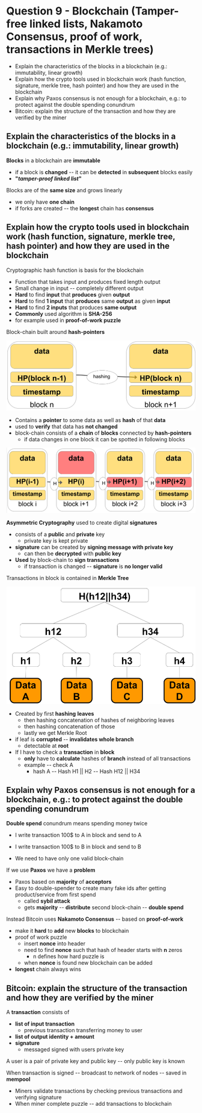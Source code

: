 # Question 9 - Blockchain (Tamper-free linked lists, Nakamoto Consensus, proof of work, transactions in Merkle trees)

* Explain the characteristics of the blocks in a blockchain (e.g.: immutability, linear growth)
* Explain how the crypto tools used in blockchain work (hash function, signature, merkle tree, hash pointer) and how they are used in the blockchain
* Explain why Paxos consensus is not enough for a blockchain, e.g.: to protect against the double spending conundrum
* Bitcoin: explain the structure of the transaction and how they are verified by the miner





## Explain the characteristics of the blocks in a blockchain (e.g.: immutability, linear growth)

**Blocks** in a blockchain are **immutable**

* if a block is **changed** -- it can be **detected** in **subsequent** blocks easily
* **"*tamper-proof linked list*"**

Blocks are of the **same size** and grows linearly

* we only have **one chain**
* if forks are created -- the **longest** chain has **consensus**



## Explain how the crypto tools used in blockchain work (hash function, signature, merkle tree, hash pointer) and how they are used in the blockchain

Cryptographic hash function is basis for the blockchain

* Function that takes input and produces fixed length output
* Small change in input -- completely different output
* **Hard** to find **input** that **produces** given **output**
* **Hard** to find **1 input** that **produces** same **output** as given **input**
* **Hard** to find **2 inputs** that produces **same output**
* **Commonly** used algorithm is **SHA-256**
* for example used in **proof-of-work puzzle**

Block-chain built around **hash-pointers**

![image-20201112132501276](../images/10-blockchain/image-20201112132501276.png)

* Contains a **pointer** to some data as well as **hash** of that **data**
* used to **verify** that data has **not changed**
* block-chain consists of a **chain** of **blocks** connected by **hash-pointers**
    * if data changes in one block it can be spotted in following blocks



![image-20201112132628948](../images/10-blockchain/image-20201112132628948.png)



**Asymmetric Cryptography** used to create digital **signatures**

* consists of a **public** and **private** key
    * private key is kept private
* **signature** can be created by **signing message with private key**
    * can then be **decrypted** with **public key**
* **Used** by block-chain to **sign** **transactions**
    * if transaction is changed -- **signature** is **no longer valid**



Transactions in block is contained in **Merkle Tree**

![image-20201112130627390](../images/10-blockchain/image-20201112130627390.png)

* Created by first **hashing** **leaves**
    * then hashing concatenation of hashes of neighboring leaves
    * then hashing concatenation of those
    * lastly we get Merkle Root
* if leaf is **corrupted** -- **invalidates whole branch**
    * detectable at **root**
* If I have to check a **transaction** in **block**
    * **only** have to **calculate** hashes of **branch** instead of all transactions
    * example -- check A
        * hash A -- Hash H1 || H2 -- Hash H12 || H34



## Explain why Paxos consensus is not enough for a blockchain, e.g.: to protect against the double spending conundrum

**Double spend** conundrum means spending money twice

* I write transaction 100$ to A in block and send to A
* I write transaction 100$ to B in block and send to B

* We need to have only one valid block-chain

If we use **Paxos** we have a **problem**

* Paxos based on **majority** of **acceptors**
* Easy to double-spender to create many fake ids after getting product/service from first spend
    * called **sybil attack**
    * gets **majority** -- **distribute** second block-chain -- **double spend**



Instead Bitcoin uses **Nakamoto Consensus** -- based on **proof-of-work**

* make it **hard** to **add** new **blocks** to blockchain
* proof of work puzzle
    * insert **nonce** into header
    * need to find **nonce** such that hash of header starts with **n** zeros
        * n defines how hard puzzle is
    * when **nonce** is found new blockchain can be added
* **longest** chain always wins



## Bitcoin: explain the structure of the transaction and how they are verified by the miner

A **transaction** consists of

* **list of input transaction**
    * previous transaction transferring money to user 
* **list of output identity + amount**
* **signature**
    * messaged signed with users private key

A user is a pair of private key and public key -- only public key is known

When transaction is signed -- broadcast to network of nodes -- saved in **mempool**

* Miners validate transactions by checking previous transactions and verifying signature
* When miner complete puzzle -- add transactions to blockchain





